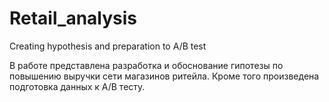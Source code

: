 # Retail_analysis
Creating hypothesis and preparation to A/B test

В работе представлена разработка и обоснование гипотезы по повышению выручки сети магазинов ритейла. Кроме того произведена подготовка данных к А/В тесту.
